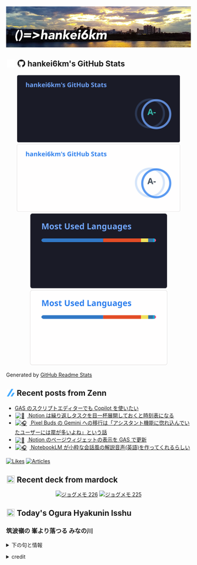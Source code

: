 <p align="center">

![()=>hankei6km](assets/images/header1.jpg)

</p>

<h2>
<img width="24" height="24" style="height:1em;width:1em;margin:0 0.05em 0 0.1em;vertical-align:-0.1em;"
 src="assets/images/github-dark.svg#gh-dark-mode-only" />
<img width="24" height="24" style="height:1em;width:1em;margin:0 0.05em 0 0.1em;vertical-align:-0.1em;"
 src="assets/images/github-light.svg#gh-light-mode-only" />
hankei6km's GitHub Stats
</h2>

<p align="center">

<img width="446" alt="hankei6km's GitHub stats" src="assets/images/stats-dark.svg#gh-dark-mode-only">
<img width="446" alt="hankei6km's GitHub stats" src="assets/images/stats-light.svg#gh-light-mode-only">
<img width="375" alt="Top Langs" src="assets/images/top-langs-dark.svg#gh-dark-mode-only">
<img width="375" alt="Top Langs" src="assets/images/top-langs-light.svg#gh-light-mode-only">

</p>

Generated by [GitHub Readme Stats](https://github.com/anuraghazra/github-readme-stats)

<h2>
<img width="24" height="24" style="width:1em; height:1em; margin: 0 .05em 0 .1em; vertical-align: -0.1em;" src="assets/images/zenn.svg">
Recent posts from Zenn
</h2>

<ul><li><a href="https://zenn.dev/hankei6km/articles/coding-gas-scripts-with-copilot-edge">GAS のスクリプトエディターでも Copilot を使いたい</a></li><li><a href="https://zenn.dev/hankei6km/articles/automate-notion-with-pre-built-tasks-gas"><img style="width:1.1em; height:1.1em; margin: 0 .5em 0 .1em; vertical-align: -0.1em;" width="18" height="18" alt="🤹" src="https://cdn.jsdelivr.net/gh/jdecked/twemoji@latest/assets/72x72/1f939.png"> Notion は繰り返しタスクを目一杯展開しておくと時刻表になる</a></li><li><a href="https://zenn.dev/hankei6km/articles/pixel-buds-gemini"><img style="width:1.1em; height:1.1em; margin: 0 .5em 0 .1em; vertical-align: -0.1em;" width="18" height="18" alt="🎧" src="https://cdn.jsdelivr.net/gh/jdecked/twemoji@latest/assets/72x72/1f3a7.png"> Pixel Buds の Gemini への移行は「アシスタント機能に惚れ込んでいたユーザーには罠が多いよね」という話</a></li><li><a href="https://zenn.dev/hankei6km/articles/update-notion-page-widget-by-gas"><img style="width:1.1em; height:1.1em; margin: 0 .5em 0 .1em; vertical-align: -0.1em;" width="18" height="18" alt="🧩" src="https://cdn.jsdelivr.net/gh/jdecked/twemoji@latest/assets/72x72/1f9e9.png"> Notion のページウィジェットの表示を GAS で更新</a></li><li><a href="https://zenn.dev/hankei6km/articles/generate-audio-summary-with-notebooklm"><img style="width:1.1em; height:1.1em; margin: 0 .5em 0 .1em; vertical-align: -0.1em;" width="18" height="18" alt="🎧" src="https://cdn.jsdelivr.net/gh/jdecked/twemoji@latest/assets/72x72/1f3a7.png"> NotebookLM が小粋な会話風の解説音声(英語)を作ってくれるらしい</a></li></ul>

[![Likes](https://badgen.org/img/zenn/hankei6km/likes?style=flat)](https://zenn.dev/hankei6km)
[![Articles](https://badgen.org/img/zenn/hankei6km/articles?style=flat)](https://zenn.dev/hankei6km)

<h2>
<img width="24" height="24" style="width:1em; height:1em; margin: 0 .05em 0 .1em; vertical-align: -0.1em;" src="https://twemoji.maxcdn.com/v/13.1.0/72x72/1f5bc.png">
Recent deck from mardock
</h2>

<p align="center">
<a href="https://hankei6km.github.io/mardock/deck/2023-10-in-outdoor-226"><img alt="ジョグメモ 226" src="https://hankei6km.github.io/mardock/assets/deck/2023-10-in-outdoor-226/2023-10-in-outdoor-226.png" width="270" height="152"></a>
<a href="https://hankei6km.github.io/mardock/deck/2023-10-in-outdoor-225"><img alt="ジョグメモ 225" src="https://hankei6km.github.io/mardock/assets/deck/2023-10-in-outdoor-225/2023-10-in-outdoor-225.png" width="270" height="152"></a>

</p>

<h2>
<img width="24" height="24" style="width:1em; height:1em; margin: 0 .05em 0 .1em; vertical-align: -0.1em;" src="https://twemoji.maxcdn.com/v/13.1.0/72x72/1f38e.png">
Today's Ogura Hyakunin Isshu
</h2>

<h3>筑波嶺の 峯より落つる みなの川</h3>
<p><details><summary>下の句と情報</summary><p>戀ぞつもりて 淵となりぬる</p><p>(つくばねの みねよりおつる みなのがわ　こひぞつもりて ふちとなりぬる)</p><ul><li>歌人 - <a href="http://linkdata.org/resource/rdf1s6833i#kajin_013">http://linkdata.org/resource/rdf1s6833i#kajin_013</a></li><li>読札 - <a href="https://commons.wikimedia.org/wiki/File:Hyakuninisshu_013.jpg">https://commons.wikimedia.org/wiki/File:Hyakuninisshu_013.jpg</a></li><li>異なる記録形式 - <a href="http://linkdata.org/resource/rdf1s8931i#audio_nhk_013">http://linkdata.org/resource/rdf1s8931i#audio_nhk_013</a></li></ul></details></p>

<details>
<summary>credit</summary>

- Title: 小倉百人一首かるたデータ
- Author: [Nanako Takahashi](http://linkdata.org/user/tnanako)
- Source: http://linkdata.org/work/rdf1s6834i
- License: http://creativecommons.org/licenses/by/3.0/deed.ja

</details>

